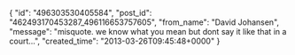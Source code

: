  {
   "id": "496303530405584",
   "post_id": "462493170453287_496116653757605",
   "from_name": "David Johansen",
   "message": "misquote. we know what you mean but dont say it like that in a court...",
   "created_time": "2013-03-26T09:45:48+0000"
 }
